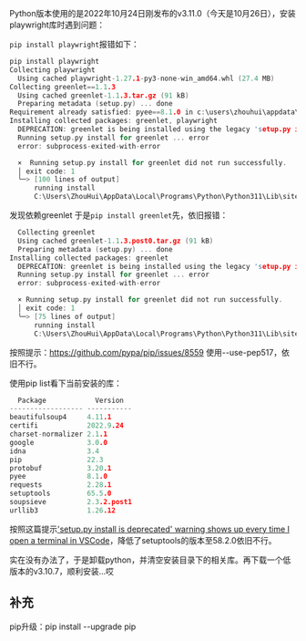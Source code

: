 Python版本使用的是2022年10月24日刚发布的v3.11.0（今天是10月26日），安装playwright库时遇到问题：

``pip install playwright``报错如下：
```c
pip install playwright
Collecting playwright
  Using cached playwright-1.27.1-py3-none-win_amd64.whl (27.4 MB)
Collecting greenlet==1.1.3
  Using cached greenlet-1.1.3.tar.gz (91 kB)
  Preparing metadata (setup.py) ... done
Requirement already satisfied: pyee==8.1.0 in c:\users\zhouhui\appdata\local\programs\python\python311\lib\site-packages (from playwright) (8.1.0)
Installing collected packages: greenlet, playwright
  DEPRECATION: greenlet is being installed using the legacy 'setup.py install' method, because it does not have a 'pyproject.toml' and the 'wheel' package is not installed. pip 23.1 will enforce this behaviour change. A possible replacement is to enable the '--use-pep517' option. Discussion can be found at https://github.com/pypa/pip/issues/8559
  Running setup.py install for greenlet ... error
  error: subprocess-exited-with-error

  ×  Running setup.py install for greenlet did not run successfully.
  │ exit code: 1
  ╰─> [100 lines of output]
      running install
      C:\Users\ZhouHui\AppData\Local\Programs\Python\Python311\Lib\site-packages\setuptools\command\install.py:34: SetuptoolsDeprecationWarning: setup.py install is deprecated. Use build and pip and other standards-based tools.
```

发现依赖greenlet
于是``pip install greenlet``先，依旧报错：
```c
  Collecting greenlet
  Using cached greenlet-1.1.3.post0.tar.gz (91 kB)
  Preparing metadata (setup.py) ... done
Installing collected packages: greenlet
  DEPRECATION: greenlet is being installed using the legacy 'setup.py install' method, because it does not have a 'pyproject.toml' and the 'wheel' package is not installed. pip 23.1 will enforce this behaviour change. A possible replacement is to enable the '--use-pep517' option. Discussion can be found at https://github.com/pypa/pip/issues/8559
  Running setup.py install for greenlet ... error
  error: subprocess-exited-with-error

  × Running setup.py install for greenlet did not run successfully.
  │ exit code: 1
  ╰─> [75 lines of output]
      running install
      C:\Users\ZhouHui\AppData\Local\Programs\Python\Python311\Lib\site-packages\setuptools\command\install.py:34: SetuptoolsDeprecationWarning: setup.py install is deprecated. Use build and pip and other standards-based tools.
```
按照提示：https://github.com/pypa/pip/issues/8559 使用--use-pep517，依旧不行。


使用pip list看下当前安装的库：
```c
  Package            Version
------------------ -----------
beautifulsoup4     4.11.1
certifi            2022.9.24
charset-normalizer 2.1.1
google             3.0.0
idna               3.4
pip                22.3
protobuf           3.20.1
pyee               8.1.0
requests           2.28.1
setuptools         65.5.0
soupsieve          2.3.2.post1
urllib3            1.26.12
```
按照这篇提示['setup.py install is deprecated' warning shows up every time I open a terminal in VSCode](https://stackoverflow.com/questions/73257839/setup-py-install-is-deprecated-warning-shows-up-every-time-i-open-a-terminal-i)，降低了setuptools的版本至58.2.0依旧不行。


实在没有办法了，于是卸载python，并清空安装目录下的相关库。再下载一个低版本的v3.10.7，顺利安装...哎

## 补充
pip升级：pip install --upgrade pip


 

